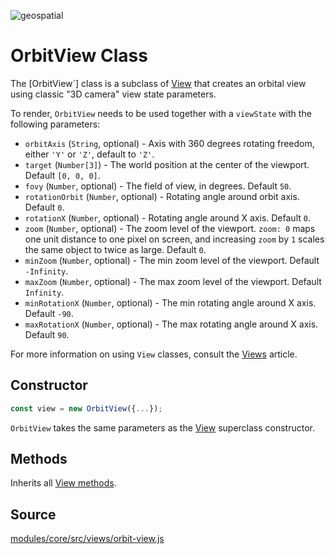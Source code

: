 <p class="badges">
  <img src="https://img.shields.io/badge/geopspatial-no-lightgrey.svg?style=flat-square" alt="geospatial" />
</p>

# OrbitView Class

The [OrbitView`] class is a subclass of [View](/docs/api-reference/view.md) that creates an orbital view using classic "3D camera" view state parameters.

To render, `OrbitView` needs to be used together with a `viewState` with the following parameters:

* `orbitAxis` (`String`, optional) - Axis with 360 degrees rotating freedom, either `'Y'` or `'Z'`, default to `'Z'`.
* `target` (`Number[3]`) - The world position at the center of the viewport. Default `[0, 0, 0]`.
* `fovy` (`Number`, optional) - The field of view, in degrees. Default `50`.
* `rotationOrbit` (`Number`, optional) - Rotating angle around orbit axis. Default `0`.
* `rotationX` (`Number`, optional) - Rotating angle around X axis. Default `0`.
* `zoom` (`Number`, optional) - The zoom level of the viewport. `zoom: 0` maps one unit distance to one pixel on screen, and increasing `zoom` by `1` scales the same object to twice as large. Default `0`.
* `minZoom` (`Number`, optional) - The min zoom level of the viewport. Default `-Infinity`.
* `maxZoom` (`Number`, optional) - The max zoom level of the viewport. Default `Infinity`.
* `minRotationX` (`Number`, optional) - The min rotating angle around X axis. Default `-90`.
* `maxRotationX` (`Number`, optional) - The max rotating angle around X axis. Default `90`.

For more information on using `View` classes, consult the [Views](/docs/developer-guide/views.md) article.


## Constructor

```js
const view = new OrbitView({...});
```

`OrbitView` takes the same parameters as the [View](/docs/api-reference/view.md) superclass constructor.


## Methods

Inherits all [View methods](/docs/api-reference/view.md#methods).


## Source

[modules/core/src/views/orbit-view.js](https://github.com/uber/deck.gl/blob/master/modules/core/src/views/orbit-view.js)
